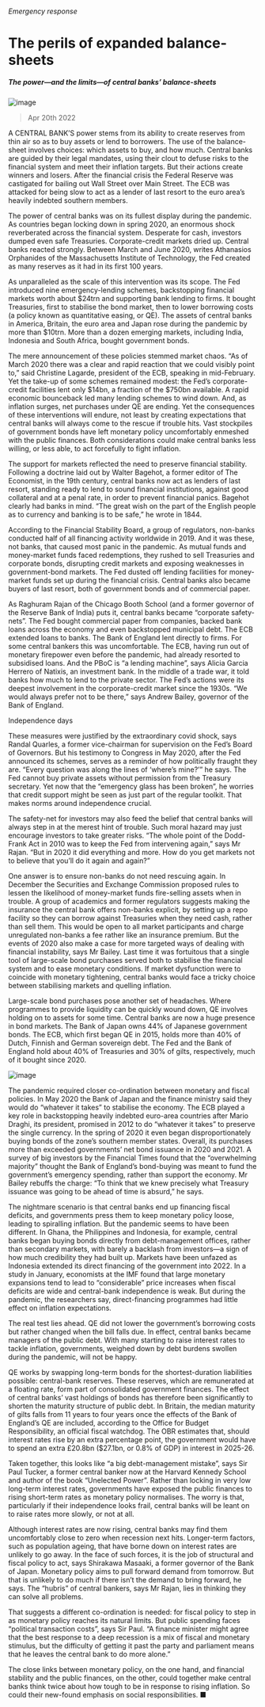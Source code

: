 ###### Emergency response
# The perils of expanded balance-sheets 
##### The power—and the limits—of central banks’ balance-sheets 
![image](images/20220423_SRD002_1.jpg) 
> Apr 20th 2022 
A CENTRAL BANK’S power stems from its ability to create reserves from thin air so as to buy assets or lend to borrowers. The use of the balance-sheet involves choices: which assets to buy, and how much. Central banks are guided by their legal mandates, using their clout to defuse risks to the financial system and meet their inflation targets. But their actions create winners and losers. After the financial crisis the Federal Reserve was castigated for bailing out Wall Street over Main Street. The ECB was attacked for being slow to act as a lender of last resort to the euro area’s heavily indebted southern members.
The power of central banks was on its fullest display during the pandemic. As countries began locking down in spring 2020, an enormous shock reverberated across the financial system. Desperate for cash, investors dumped even safe Treasuries. Corporate-credit markets dried up. Central banks reacted strongly. Between March and June 2020, writes Athanasios Orphanides of the Massachusetts Institute of Technology, the Fed created as many reserves as it had in its first 100 years.

As unparalleled as the scale of this intervention was its scope. The Fed introduced nine emergency-lending schemes, backstopping financial markets worth about $24trn and supporting bank lending to firms. It bought Treasuries, first to stabilise the bond market, then to lower borrowing costs (a policy known as quantitative easing, or QE). The assets of central banks in America, Britain, the euro area and Japan rose during the pandemic by more than $10trn. More than a dozen emerging markets, including India, Indonesia and South Africa, bought government bonds.
The mere announcement of these policies stemmed market chaos. “As of March 2020 there was a clear and rapid reaction that we could visibly point to,” said Christine Lagarde, president of the ECB, speaking in mid-February. Yet the take-up of some schemes remained modest: the Fed’s corporate-credit facilities lent only $14bn, a fraction of the $750bn available. A rapid economic bounceback led many lending schemes to wind down. And, as inflation surges, net purchases under QE are ending. Yet the consequences of these interventions will endure, not least by creating expectations that central banks will always come to the rescue if trouble hits. Vast stockpiles of government bonds have left monetary policy uncomfortably enmeshed with the public finances. Both considerations could make central banks less willing, or less able, to act forcefully to fight inflation.
The support for markets reflected the need to preserve financial stability. Following a doctrine laid out by Walter Bagehot, a former editor of The Economist, in the 19th century, central banks now act as lenders of last resort, standing ready to lend to sound financial institutions, against good collateral and at a penal rate, in order to prevent financial panics. Bagehot clearly had banks in mind. “The great wish on the part of the English people as to currency and banking is to be safe,” he wrote in 1844.
According to the Financial Stability Board, a group of regulators, non-banks conducted half of all financing activity worldwide in 2019. And it was these, not banks, that caused most panic in the pandemic. As mutual funds and money-market funds faced redemptions, they rushed to sell Treasuries and corporate bonds, disrupting credit markets and exposing weaknesses in government-bond markets. The Fed dusted off lending facilities for money-market funds set up during the financial crisis. Central banks also became buyers of last resort, both of government bonds and of commercial paper.
As Raghuram Rajan of the Chicago Booth School (and a former governor of the Reserve Bank of India) puts it, central banks became “corporate safety-nets”. The Fed bought commercial paper from companies, backed bank loans across the economy and even backstopped municipal debt. The ECB extended loans to banks. The Bank of England lent directly to firms. For some central bankers this was uncomfortable. The ECB, having run out of monetary firepower even before the pandemic, had already resorted to subsidised loans. And the PBoC is “a lending machine”, says Alicia Garcia Herrero of Natixis, an investment bank. In the middle of a trade war, it told banks how much to lend to the private sector. The Fed’s actions were its deepest involvement in the corporate-credit market since the 1930s. “We would always prefer not to be there,” says Andrew Bailey, governor of the Bank of England.
Independence days
These measures were justified by the extraordinary covid shock, says Randal Quarles, a former vice-chairman for supervision on the Fed’s Board of Governors. But his testimony to Congress in May 2020, after the Fed announced its schemes, serves as a reminder of how politically fraught they are. “Every question was along the lines of ‘where’s mine?’” he says. The Fed cannot buy private assets without permission from the Treasury secretary. Yet now that the “emergency glass has been broken”, he worries that credit support might be seen as just part of the regular toolkit. That makes norms around independence crucial.
The safety-net for investors may also feed the belief that central banks will always step in at the merest hint of trouble. Such moral hazard may just encourage investors to take greater risks. “The whole point of the Dodd-Frank Act in 2010 was to keep the Fed from intervening again,” says Mr Rajan. “But in 2020 it did everything and more. How do you get markets not to believe that you’ll do it again and again?”

One answer is to ensure non-banks do not need rescuing again. In December the Securities and Exchange Commission proposed rules to lessen the likelihood of money-market funds fire-selling assets when in trouble. A group of academics and former regulators suggests making the insurance the central bank offers non-banks explicit, by setting up a repo facility so they can borrow against Treasuries when they need cash, rather than sell them. This would be open to all market participants and charge unregulated non-banks a fee rather like an insurance premium. But the events of 2020 also make a case for more targeted ways of dealing with financial instability, says Mr Bailey. Last time it was fortuitous that a single tool of large-scale bond purchases served both to stabilise the financial system and to ease monetary conditions. If market dysfunction were to coincide with monetary tightening, central banks would face a tricky choice between stabilising markets and quelling inflation.
Large-scale bond purchases pose another set of headaches. Where programmes to provide liquidity can be quickly wound down, QE involves holding on to assets for some time. Central banks are now a huge presence in bond markets. The Bank of Japan owns 44% of Japanese government bonds. The ECB, which first began QE in 2015, holds more than 40% of Dutch, Finnish and German sovereign debt. The Fed and the Bank of England hold about 40% of Treasuries and 30% of gilts, respectively, much of it bought since 2020.
![image](images/20220423_SRC709_0.png) 

The pandemic required closer co-ordination between monetary and fiscal policies. In May 2020 the Bank of Japan and the finance ministry said they would do “whatever it takes” to stabilise the economy. The ECB played a key role in backstopping heavily indebted euro-area countries after Mario Draghi, its president, promised in 2012 to do “whatever it takes” to preserve the single currency. In the spring of 2020 it even began disproportionately buying bonds of the zone’s southern member states. Overall, its purchases more than exceeded governments’ net bond issuance in 2020 and 2021. A survey of big investors by the Financial Times found that the “overwhelming majority” thought the Bank of England’s bond-buying was meant to fund the government’s emergency spending, rather than support the economy. Mr Bailey rebuffs the charge: “To think that we knew precisely what Treasury issuance was going to be ahead of time is absurd,” he says.
The nightmare scenario is that central banks end up financing fiscal deficits, and governments press them to keep monetary policy loose, leading to spiralling inflation. But the pandemic seems to have been different. In Ghana, the Philippines and Indonesia, for example, central banks began buying bonds directly from debt-management offices, rather than secondary markets, with barely a backlash from investors—a sign of how much credibility they had built up. Markets have been unfazed as Indonesia extended its direct financing of the government into 2022. In a study in January, economists at the IMF found that large monetary expansions tend to lead to “considerable” price increases when fiscal deficits are wide and central-bank independence is weak. But during the pandemic, the researchers say, direct-financing programmes had little effect on inflation expectations.
The real test lies ahead. QE did not lower the government’s borrowing costs but rather changed when the bill falls due. In effect, central banks became managers of the public debt. With many starting to raise interest rates to tackle inflation, governments, weighed down by debt burdens swollen during the pandemic, will not be happy.
QE works by swapping long-term bonds for the shortest-duration liabilities possible: central-bank reserves. These reserves, which are remunerated at a floating rate, form part of consolidated government finances. The effect of central banks’ vast holdings of bonds has therefore been significantly to shorten the maturity structure of public debt. In Britain, the median maturity of gilts falls from 11 years to four years once the effects of the Bank of England’s QE are included, according to the Office for Budget Responsibility, an official fiscal watchdog. The OBR estimates that, should interest rates rise by an extra percentage point, the government would have to spend an extra £20.8bn ($27.1bn, or 0.8% of GDP) in interest in 2025-26.
Taken together, this looks like “a big debt-management mistake”, says Sir Paul Tucker, a former central banker now at the Harvard Kennedy School and author of the book “Unelected Power”. Rather than locking in very low long-term interest rates, governments have exposed the public finances to rising short-term rates as monetary policy normalises. The worry is that, particularly if their independence looks frail, central banks will be leant on to raise rates more slowly, or not at all.
Although interest rates are now rising, central banks may find them uncomfortably close to zero when recession next hits. Longer-term factors, such as population ageing, that have borne down on interest rates are unlikely to go away. In the face of such forces, it is the job of structural and fiscal policy to act, says Shirakawa Masaaki, a former governor of the Bank of Japan. Monetary policy aims to pull forward demand from tomorrow. But that is unlikely to do much if there isn’t the demand to bring forward, he says. The “hubris” of central bankers, says Mr Rajan, lies in thinking they can solve all problems.
That suggests a different co-ordination is needed: for fiscal policy to step in as monetary policy reaches its natural limits. But public spending faces “political transaction costs”, says Sir Paul. “A finance minister might agree that the best response to a deep recession is a mix of fiscal and monetary stimulus, but the difficulty of getting it past the party and parliament means that he leaves the central bank to do more alone.”
The close links between monetary policy, on the one hand, and financial stability and the public finances, on the other, could together make central banks think twice about how tough to be in response to rising inflation. So could their new-found emphasis on social responsibilities. ■
